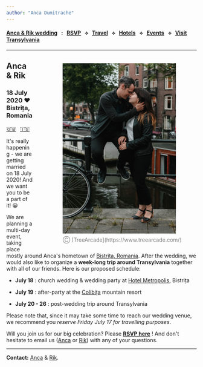 ```yaml
---
author: "Anca Dumitrache"
---
```


<script src="https://use.fontawesome.com/4b6dfd67d9.js"></script>

#### [Anca & Rik wedding](./)  &nbsp; : &nbsp; [RSVP](https://forms.gle/nrNsmtP1qeaxgmD89)  &nbsp; &#10209; &nbsp;   [Travel](travel.html)  &nbsp; &#10209; &nbsp;  [Hotels](hotels.html)  &nbsp; &#10209; &nbsp;  [Events](events.html)  &nbsp; &#10209; &nbsp;  [Visit Transylvania](trip.html)



***

<figure style="float: right; margin-left: 80px; margin-bottom: 20px; margin-top: 20px">
<img src="AncaRik.jpg" width="300" />
<figcaption style="text-align: center; margin-top: 5px; color: gray;">&#9400; [TreeArcade](https://www.treearcade.com/)</figcaption>
</figure>

## Anca & Rik

### 18 July 2020 ❤️ Bistrița, Romania

[🇬🇧](./) &nbsp; [🇮🇸](is/index.html)

It's really happening - we are getting married on 18 July 2020! And we want you to be a part of it!  &#x1F600;


We are planning a multi-day event, taking place mostly around Anca's hometown of [Bistrița, Romania](https://en.wikipedia.org/wiki/Bistri%C8%9Ba). After the wedding, we would also like to organize a **week-long trip around Transylvania** together with all of our friends. Here is our proposed schedule:

* **July 18** : church wedding & wedding party at [Hotel Metropolis](https://www.google.com/maps/place/Metropolis/@47.1272607,24.4966106,15z/data=!4m2!3m1!1s0x0:0x250b9cd755c23bf0?sa=X&ved=2ahUKEwjY_927vZnmAhUMUlAKHa9MDzgQ_BIwFHoECBoQCA), Bistrița

* **July 19** : after-party at the [Colibița](https://www.google.com/maps/place/Colibi%C8%9Ba,+Romania/data=!4m2!3m1!1s0x474a08e706de8b0d:0x989b7a802680673e?sa=X&ved=2ahUKEwjsh6_bvZnmAhWNb1AKHQxiDwMQ8gEwHnoECBAQBA) mountain resort

* **July 20 - 26** :  post-wedding trip around Transylvania


Please note that, since it may take some time to reach our wedding venue, we recommend you *reserve Friday July 17 for travelling purposes*.

Will you join us for our big celebration? Please **[RSVP here](https://forms.gle/nrNsmtP1qeaxgmD89)** ! And don't hesitate to email us ([Anca](mailto:anca.dmtrch@gmail.com) or [Rik](mailto:rikkid6@gmail.com)) with any of your questions.

***

**Contact:** [Anca](mailto:anca.dmtrch@gmail.com) & [Rik](mailto:rikkid6@gmail.com).

